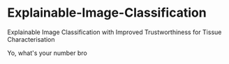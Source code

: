 # Explainable-Image-Classification
Explainable Image Classification with Improved Trustworthiness for Tissue Characterisation

Yo, what's your number bro

